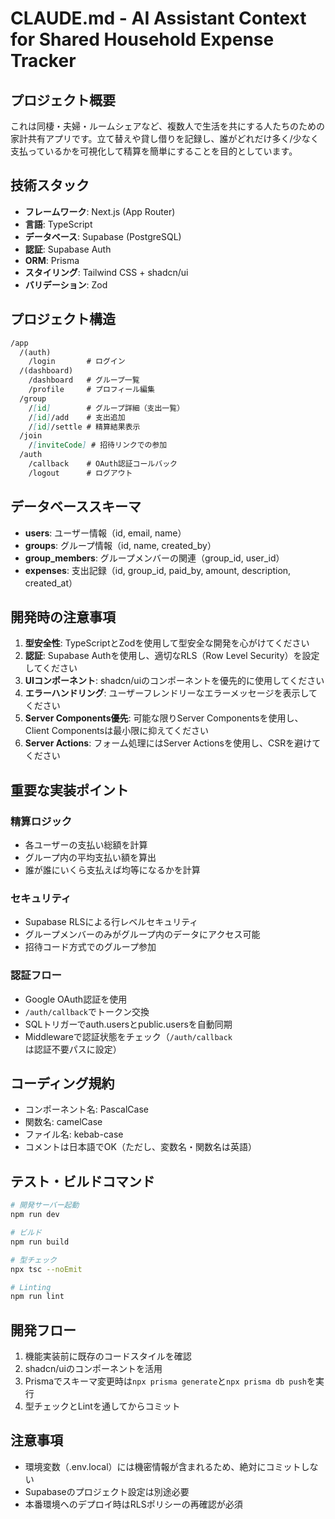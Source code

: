 # CLAUDE.md - AI Assistant Context for Shared Household Expense Tracker

## プロジェクト概要

これは同棲・夫婦・ルームシェアなど、複数人で生活を共にする人たちのための家計共有アプリです。立て替えや貸し借りを記録し、誰がどれだけ多く/少なく支払っているかを可視化して精算を簡単にすることを目的としています。

## 技術スタック

- **フレームワーク**: Next.js (App Router)
- **言語**: TypeScript
- **データベース**: Supabase (PostgreSQL)
- **認証**: Supabase Auth
- **ORM**: Prisma
- **スタイリング**: Tailwind CSS + shadcn/ui
- **バリデーション**: Zod

## プロジェクト構造

```markdown
/app
  /(auth)
    /login       # ログイン
  /(dashboard)
    /dashboard   # グループ一覧
    /profile     # プロフィール編集
  /group
    /[id]        # グループ詳細（支出一覧）
    /[id]/add    # 支出追加
    /[id]/settle # 精算結果表示
  /join
    /[inviteCode] # 招待リンクでの参加
  /auth
    /callback    # OAuth認証コールバック
    /logout      # ログアウト
```

## データベーススキーマ

- **users**: ユーザー情報（id, email, name）
- **groups**: グループ情報（id, name, created_by）
- **group_members**: グループメンバーの関連（group_id, user_id）
- **expenses**: 支出記録（id, group_id, paid_by, amount, description, created_at）

## 開発時の注意事項

1. **型安全性**: TypeScriptとZodを使用して型安全な開発を心がけてください
2. **認証**: Supabase Authを使用し、適切なRLS（Row Level Security）を設定してください
3. **UIコンポーネント**: shadcn/uiのコンポーネントを優先的に使用してください
4. **エラーハンドリング**: ユーザーフレンドリーなエラーメッセージを表示してください
5. **Server Components優先**: 可能な限りServer Componentsを使用し、Client Componentsは最小限に抑えてください
6. **Server Actions**: フォーム処理にはServer Actionsを使用し、CSRを避けてください

## 重要な実装ポイント

### 精算ロジック

- 各ユーザーの支払い総額を計算
- グループ内の平均支払い額を算出
- 誰が誰にいくら支払えば均等になるかを計算

### セキュリティ

- Supabase RLSによる行レベルセキュリティ
- グループメンバーのみがグループ内のデータにアクセス可能
- 招待コード方式でのグループ参加

### 認証フロー

- Google OAuth認証を使用
- `/auth/callback`でトークン交換
- SQLトリガーでauth.usersとpublic.usersを自動同期
- Middlewareで認証状態をチェック（`/auth/callback`は認証不要パスに設定）

## コーディング規約

- コンポーネント名: PascalCase
- 関数名: camelCase
- ファイル名: kebab-case
- コメントは日本語でOK（ただし、変数名・関数名は英語）

## テスト・ビルドコマンド

```bash
# 開発サーバー起動
npm run dev

# ビルド
npm run build

# 型チェック
npx tsc --noEmit

# Linting
npm run lint
```

## 開発フロー

1. 機能実装前に既存のコードスタイルを確認
2. shadcn/uiのコンポーネントを活用
3. Prismaでスキーマ変更時は`npx prisma generate`と`npx prisma db push`を実行
4. 型チェックとLintを通してからコミット

## 注意事項

- 環境変数（.env.local）には機密情報が含まれるため、絶対にコミットしない
- Supabaseのプロジェクト設定は別途必要
- 本番環境へのデプロイ時はRLSポリシーの再確認が必須
